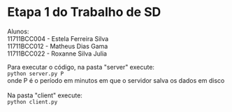 # Etapa 1 do Trabalho de SD

Alunos:<br /> 11711BCC004 - Estela Ferreira Silva<br />
        11711BCC012 - Matheus Dias Gama<br />
        11711BCC022 - Roxanne Silva Julia<br />


Para executar o código, na pasta "server" execute:<br />
```python server.py P```<br />
onde P é o período em minutos em que o servidor salva os dados em disco<br />
<br />
Na pasta "client" execute:<br />
```python client.py```
